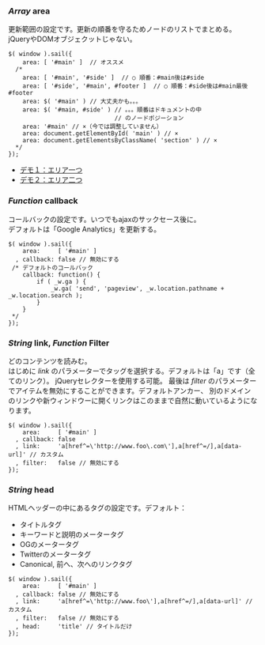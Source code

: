 
### _Array_ area

更新範囲の設定です。更新の順番を守るためノードのリストでまとめる。  
jQueryやDOMオブジェクットじゃない。

<pre lang="javascript" class="lang-javascript"><code>$( window ).sail({
    area: [ '#main' ]  // オススメ
  /*
    area: [ '#main', '#side' ]  // ○ 順番：#main後は#side
    area: [ '#side', '#main', #footer ]  // ○ 順番：#side後は#main最後#footer
    area: $( '#main' ) // 大丈夫かも。。。
    area: $( '#main, #side' ) // 。。。順番はドキュメントの中
                              // のノードポジーション
    area: '#main' // ×（今では調整していません）
    area: document.getElementById( 'main' ) // ×
    area: document.getElementsByClassName( 'section' ) // ×
  */
});</code></pre>

* <a href="https://get.phutu.red/alpha/jquery/demos/sail/basic1/" target="_blank">デモ１：エリア一つ</a>
* <a href="https://get.phutu.red/alpha/jquery/demos/sail/basic2/" target="_blank">デモ２：エリア二つ</a>

### _Function_ callback

コールバックの設定です。いつでもajaxのサックセース後に。  
デフォルトは「Google Analytics」を更新する。

<pre lang="javascript" class="lang-javascript"><code>$( window ).sail({
    area:     [ '#main' ]
  , callback: false // 無効にする
 /* デフォルトのコールバック
    callback: function() {
        if ( _w.ga ) {
            _w.ga( 'send', 'pageview', _w.location.pathname + _w.location.search );
        }
    }
 */
});</code></pre>

### _String_ link, _Function_ Filter

どのコンテンツを読みむ。  
はじめに _link_ のパラメーターでタッグを選択する。デフォルトは「a」です（全てのリンク）。
jQueryセレクターを使用する可能。
最後は _filter_ のパラメーターでアイテムを無効にすることができます。デフォルトアンカー、
別のドメインのリンクや新ウィンドウーに開くリンクはこのままで自然に動いているようになります。

<pre lang="javascript" class="lang-javascript"><code>$( window ).sail({
    area:     [ '#main' ]
  , callback: false
  , link:     'a[href^=\'http://www.foo\.com\'],a[href^=/],a[data-url]' // カスタム
  , filter:   false // 無効にする
});</code></pre>


### _String_ head

HTMLヘッダーの中にあるタグの設定です。デフォルト：

* タイトルタグ
* キーワードと説明のメータータグ
* OGのメータータグ
* Twitterのメータータグ
* Canonical, 前へ、次へのリンクタグ

<pre lang="javascript" class="lang-javascript"><code>$( window ).sail({
    area:     [ '#main' ]
  , callback: false // 無効にする
  , link:     'a[href^=\'http://www.foo\'],a[href^=/],a[data-url]' // カスタム
  , filter:   false // 無効にする
  , head:     'title' // タイトルだけ
});</code></pre>